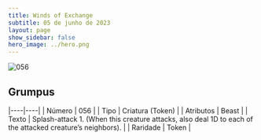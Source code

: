 ```yaml
---
title: Winds of Exchange
subtitle: 05 de junho de 2023
layout: page
show_sidebar: false
hero_image: ../hero.png
---
```


![056](https://mastervault-storage-prod.s3.amazonaws.com/media/card_front/en/600_056_82c813d5c384_en.png)


## Grumpus

|----|----|
| Número | 056 |
| Tipo | Criatura (Token) |
| Atributos | Beast |
| Texto | Splash-attack 1. (When this creature attacks, also deal 1D to each of the attacked creature’s neighbors). |
| Raridade | Token |
